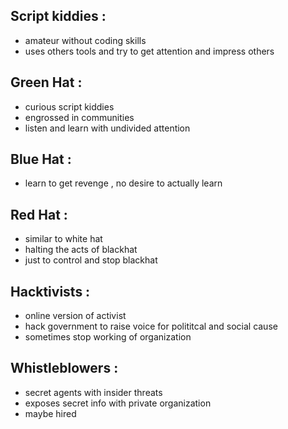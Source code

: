 ## Script kiddies :
- amateur without coding skills
- uses others tools and try to get attention and impress others
## Green Hat :
- curious script kiddies
- engrossed in communities
- listen and learn with undivided attention
## Blue Hat :
- learn to get revenge , no desire to actually learn
## Red Hat :
- similar to white hat
- halting the acts of blackhat 
- just to control and stop blackhat
## Hacktivists :
- online version of activist
- hack government to raise voice for polititcal and social cause
- sometimes stop working of organization
## Whistleblowers :
- secret agents with insider threats
- exposes secret info with private organization
- maybe hired

